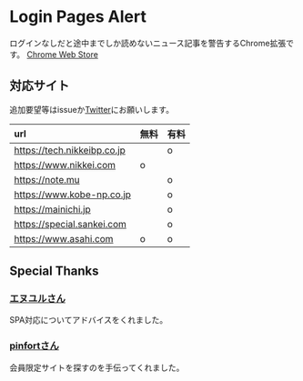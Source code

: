 # Login Pages Alert
ログインなしだと途中までしか読めないニュース記事を警告するChrome拡張です。
[Chrome Web Store](https://chrome.google.com/webstore/detail/login-pages-alert/kigbdllhpnfofcbekcbfnegnibooglka)

## 対応サイト
追加要望等はissueか[Twitter](https://twitter.com/kgtkr)にお願いします。

|url|無料|有料|
|:-|:-|:-|
|https://tech.nikkeibp.co.jp||o|
|https://www.nikkei.com|o||
|https://note.mu||o|
|https://www.kobe-np.co.jp||o|
|https://mainichi.jp||o|
|https://special.sankei.com||o|
|https://www.asahi.com|o|o|

## Special Thanks
### [エヌユルさん](https://twitter.com/ncaq)
SPA対応についてアドバイスをくれました。

### [pinfortさん](https://twitter.com/pinf0rt)
会員限定サイトを探すのを手伝ってくれました。